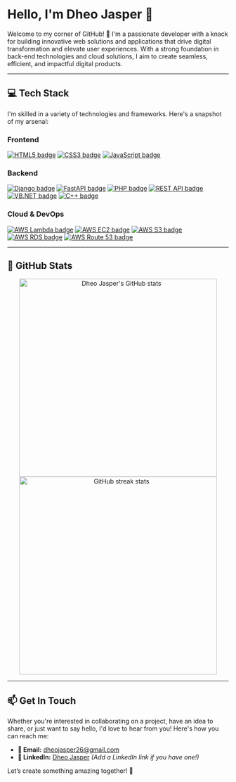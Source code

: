 # Hello, I'm Dheo Jasper 👋

Welcome to my corner of GitHub! 🚀 I'm a passionate developer with a knack for building innovative web solutions and applications that drive digital transformation and elevate user experiences. With a strong foundation in back-end technologies and cloud solutions, I aim to create seamless, efficient, and impactful digital products.

---

## 💻 Tech Stack

I'm skilled in a variety of technologies and frameworks. Here's a snapshot of my arsenal:

### **Frontend**
<p>
  <a href="https://developer.mozilla.org/en-US/docs/Web/HTML" target="_blank"><img src="https://img.shields.io/badge/HTML5-E34F26?style=for-the-badge&logo=html5&logoColor=white" alt="HTML5 badge" /></a>
  <a href="https://developer.mozilla.org/en-US/docs/Web/CSS" target="_blank"><img src="https://img.shields.io/badge/CSS3-1572B6?style=for-the-badge&logo=css3&logoColor=white" alt="CSS3 badge" /></a>
  <a href="https://developer.mozilla.org/en-US/docs/Web/JavaScript" target="_blank"><img src="https://img.shields.io/badge/JavaScript-F7DF1E?style=for-the-badge&logo=javascript&logoColor=black" alt="JavaScript badge" /></a>
</p>

### **Backend**
<p>
  <a href="https://www.djangoproject.com/" target="_blank"><img src="https://img.shields.io/badge/Django-092E20?style=for-the-badge&logo=django&logoColor=white" alt="Django badge" /></a>
  <a href="https://fastapi.tiangolo.com/" target="_blank"><img src="https://img.shields.io/badge/FastAPI-009688?style=for-the-badge&logo=fastapi&logoColor=white" alt="FastAPI badge" /></a>
  <a href="https://www.php.net/" target="_blank"><img src="https://img.shields.io/badge/PHP-777BB4?style=for-the-badge&logo=php&logoColor=white" alt="PHP badge" /></a>
  <a href="https://restfulapi.net/" target="_blank"><img src="https://img.shields.io/badge/REST_API-333333?style=for-the-badge&logo=rest&logoColor=white" alt="REST API badge" /></a>
  <a href="https://docs.microsoft.com/en-us/dotnet/visual-basic/" target="_blank"><img src="https://img.shields.io/badge/VB.NET-0078D4?style=for-the-badge&logo=.net&logoColor=white" alt="VB.NET badge" /></a>
  <a href="https://www.cplusplus.com/" target="_blank"><img src="https://img.shields.io/badge/C++-00599C?style=for-the-badge&logo=cplusplus&logoColor=white" alt="C++ badge" /></a>
</p>

### **Cloud & DevOps**
<p>
  <a href="https://aws.amazon.com/lambda/" target="_blank"><img src="https://img.shields.io/badge/AWS%20Lambda-FF9900?style=for-the-badge&logo=amazonaws&logoColor=white" alt="AWS Lambda badge" /></a>
  <a href="https://aws.amazon.com/ec2/" target="_blank"><img src="https://img.shields.io/badge/AWS%20EC2-FF9900?style=for-the-badge&logo=amazonaws&logoColor=white" alt="AWS EC2 badge" /></a>
  <a href="https://aws.amazon.com/s3/" target="_blank"><img src="https://img.shields.io/badge/AWS%20S3-569A31?style=for-the-badge&logo=amazonaws&logoColor=white" alt="AWS S3 badge" /></a>
  <a href="https://aws.amazon.com/rds/" target="_blank"><img src="https://img.shields.io/badge/AWS%20RDS-527FFF?style=for-the-badge&logo=amazonaws&logoColor=white" alt="AWS RDS badge" /></a>
  <a href="https://aws.amazon.com/route53/" target="_blank"><img src="https://img.shields.io/badge/AWS%20Route%2053-4D27A1?style=for-the-badge&logo=amazonaws&logoColor=white" alt="AWS Route 53 badge" /></a>
</p>

---

## 🌟 GitHub Stats

<p align="center">
  <img src="https://github-readme-stats.vercel.app/api?username=diyometaverse&show_icons=true&theme=radical" alt="Dheo Jasper's GitHub stats" width="450" />
  <img src="https://github-readme-streak-stats.herokuapp.com/?user=diyometaverse&theme=radical" alt="GitHub streak stats" width="450" />
</p>

---

## 📫 Get In Touch

Whether you're interested in collaborating on a project, have an idea to share, or just want to say hello, I'd love to hear from you! Here's how you can reach me:

- **📧 Email:** <a href="mailto:dheojasper26@gmail.com">dheojasper26@gmail.com</a>
- **💼 LinkedIn:** [Dheo Jasper](https://www.linkedin.com/in/dheo-jasper-dumalogdog-3a8a3032a/) *(Add a LinkedIn link if you have one!)*

Let’s create something amazing together! 🚀
